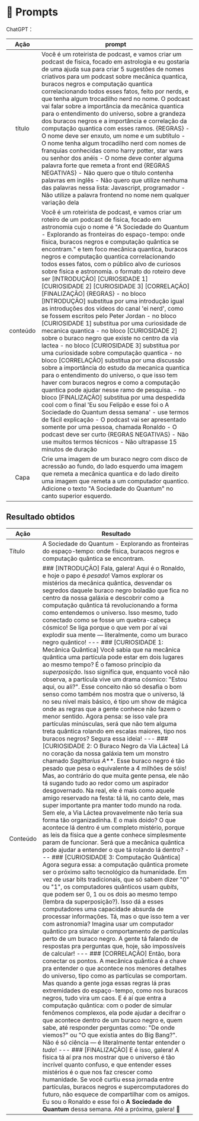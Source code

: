 # 🧠 Prompts

ChatGPT：

|   Ação   | prompt                                                                                                                                                                                                                                                                         |
| :------: | ------------------------------------------------------------------------------------------------------------------------------------------------------------------------------------------------------------------------------------------------------------------------------ |
|  título  | Você é um roteirista de podcast, e vamos criar um podcast de fisica, focado em astrologia e eu gostaria de uma ajuda sua para criar 5 sugestões de nomes criativos para um podcast sobre mecânica quantica, buracos negros e computação quantica correlacionando todos esses fatos, feito por nerds, e que tenha algum trocadilho nerd no nome. O podcast vai falar sobre a importância da mecânica quantica para o entendimento do universo, sobre a grandeza dos buracos negros e a importância e correlação da computação quantica com esses ramos. {REGRAS} - O nome deve ser enxuto, um nome e um subtítulo - O nome tenha algum trocadilho nerd com nomes de franquias conhecidas como harry potter, star wars ou senhor dos anéis - O nome deve conter alguma palavra forte que remeta a front end {REGRAS NEGATIVAS} - Não quero que o título contenha palavras em inglês - Não quero que utilize nenhuma das palavras nessa lista: Javascript, programador - Não utilize a palavra frontend no nome nem qualquer variação dela |
| conteúdo | Você é um roteirista de podcast, e vamos criar um  roteiro de um podcast de fisica, focado em astronomia cujo o nome é "A Sociedade do Quantum - Explorando as fronteiras do espaço-tempo: onde física, buracos negros e computação quântica se encontram." e tem foco mecânica quantica, buracos negros e computação quantica correlacionando todos esses fatos,  com o público alvo de curiosos sobre fisica e astronomia. o formato do roteiro deve ser [INTRODUÇÃO] [CURIOSIDADE 1] [CURIOSIDADE 2] [CURIOSIDADE 3] [CORRELAÇÃO] [FINALIZAÇÃO] {REGRAS} - no bloco [INTRODUÇÃO] substitua por uma introdução igual as introduções dos vídeos do canal 'ei nerd', como se fossem escritos pelo Peter Jordan - no bloco [CURIOSIDADE 1] substitua por uma curiosidade de mecanica quantica - no bloco [CURIOSIDADE 2] sobre o buraco negro que existe no centro da via lactea - no bloco [CURIOSIDADE 3] substitua por uma curiosidade sobre computação quantica - no bloco [CORRELAÇÃO] substitua por uma discussão sobre a importância do estudo da mecanica quantica para o entendimento do universo, o que isso tem haver com buracos negros e como a computação quantica pode ajudar nesse ramo de pesquisa. - no bloco [FINALIZAÇÃO] substitua por uma despedida cool com o final 'Eu sou Felipão e esse foi o A Sociedade do Quantum dessa semana' - use termos de fácil explicação - O podcast vai ser apresentado somente por uma pessoa, chamada Ronaldo - O podcast deve ser curto {REGRAS NEGATIVAS} - Não use muitos termos técnicos - Não ultrapasse 15 minutos de duração |
| Capa | Crie uma imagem de um buraco negro com disco de acressão ao fundo, do lado esquerdo uma imagem que remeta a mecânica quantica e do lado direito uma imagem que remeta a um computador quantico. Adicione o texto "A Sociedade do Quantum" no canto superior esquerdo. |

## Resultado obtidos

|Ação|Resultado|
| ---- | ------------------ |
|Título|A Sociedade do Quantum - Explorando as fronteiras do espaço-tempo: onde física, buracos negros e computação quântica se encontram.|
| Conteúdo | ### [INTRODUÇÃO] Fala, galera! Aqui é o Ronaldo, e hoje o papo é *pesado*! Vamos explorar os mistérios da mecânica quântica, desvendar os segredos daquele buraco negro boladão que fica no centro da nossa galáxia e descobrir como a computação quântica tá revolucionando a forma como entendemos o universo. Isso mesmo, tudo conectado como se fosse um quebra-cabeça cósmico! Se liga porque o que vem por aí vai explodir sua mente — literalmente, como um buraco negro quântico! --- ### [CURIOSIDADE 1: Mecânica Quântica] Você sabia que na mecânica quântica uma partícula pode estar em dois lugares ao mesmo tempo? É o famoso princípio da *superposição*. Isso significa que, enquanto você não observa, a partícula vive um drama cósmico: "Estou aqui, ou ali?". Esse conceito não só desafia o bom senso como também nos mostra que o universo, lá no seu nível mais básico, é tipo um show de mágica onde as regras que a gente conhece não fazem o menor sentido. Agora pensa: se isso vale pra partículas minúsculas, será que não tem alguma treta quântica rolando em escalas maiores, tipo nos buracos negros? Segura essa ideia! --- ### [CURIOSIDADE 2: O Buraco Negro da Via Láctea] Lá no coração da nossa galáxia tem um monstro chamado *Sagittarius A***. Esse buraco negro é tão pesado que pesa o equivalente a 4 milhões de sóis! Mas, ao contrário do que muita gente pensa, ele não tá sugando tudo ao redor como um aspirador desgovernado. Na real, ele é mais como aquele amigo reservado na festa: tá lá, no canto dele, mas super importante pra manter todo mundo na roda. Sem ele, a Via Láctea provavelmente não teria sua forma tão organizadinha. E o mais doido? O que acontece lá dentro é um completo mistério, porque as leis da física que a gente conhece simplesmente param de funcionar. Será que a mecânica quântica pode ajudar a entender o que tá rolando lá dentro? --- ### [CURIOSIDADE 3: Computação Quântica] Agora segura essa: a computação quântica promete ser o próximo salto tecnológico da humanidade. Em vez de usar bits tradicionais, que só sabem dizer "0" ou "1", os computadores quânticos usam *qubits*, que podem ser 0, 1 ou os dois ao mesmo tempo (lembra da superposição?). Isso dá a esses computadores uma capacidade absurda de processar informações. Tá, mas o que isso tem a ver com astronomia? Imagina usar um computador quântico pra simular o comportamento de partículas perto de um buraco negro. A gente tá falando de respostas pra perguntas que, hoje, são impossíveis de calcular! --- ### [CORRELAÇÃO] Então, bora conectar os pontos. A mecânica quântica é a chave pra entender o que acontece nos menores detalhes do universo, tipo como as partículas se comportam. Mas quando a gente joga essas regras lá pras extremidades do espaço-tempo, como nos buracos negros, tudo vira um caos. E é aí que entra a computação quântica: com o poder de simular fenômenos complexos, ela pode ajudar a decifrar o que acontece dentro de um buraco negro e, quem sabe, até responder perguntas como: "De onde viemos?" ou "O que existia antes do Big Bang?". Não é só ciência — é literalmente tentar entender o *tudo*! --- ### [FINALIZAÇÃO] E é isso, galera! A física tá aí pra nos mostrar que o universo é tão incrível quanto confuso, e que entender esses mistérios é o que nos faz crescer como humanidade. Se você curtiu essa jornada entre partículas, buracos negros e supercomputadores do futuro, não esquece de compartilhar com os amigos. Eu sou o Ronaldo e esse foi o **A Sociedade do Quantum** dessa semana. Até a próxima, galera! 🌌 |
